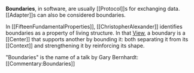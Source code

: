 **Boundaries**, in software, are usually [[Protocol]]s for exchanging data. [[Adapter]]s can also be considered boundaries.

In [[FifteenFundamentalProperties]], [[ChristopherAlexander]] identifies boundaries as a property of living structure. In that [View](36Views), a boundary is a [[Center]] that supports another by bounding it: both separating it from its [[Context]] and strengthening it by reinforcing its shape.

"Boundaries" is the name of a talk by Gary Bernhardt: [[Commentary:Boundaries]]